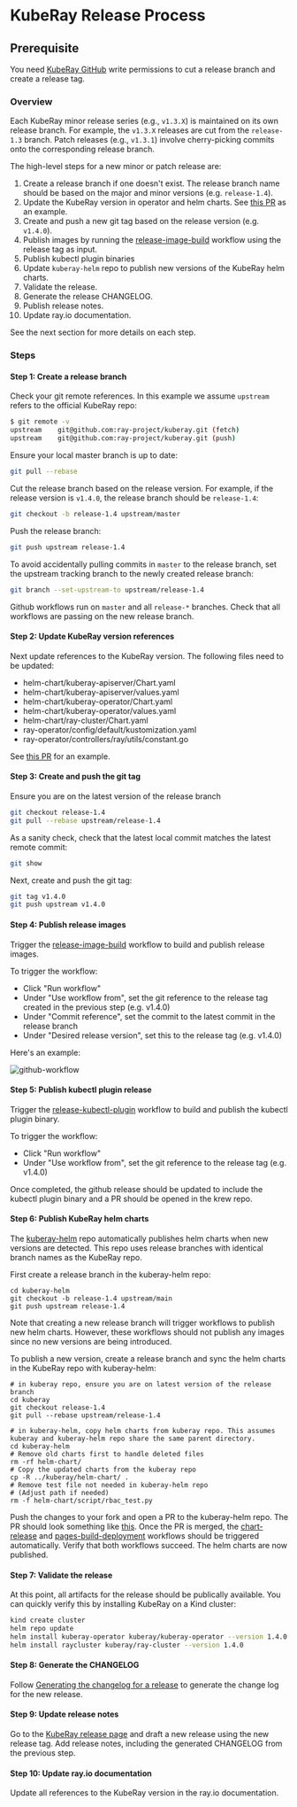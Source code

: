 <!-- markdownlint-disable MD013 -->
# KubeRay Release Process

## Prerequisite

You need [KubeRay GitHub](https://github.com/ray-project/kuberay) write permissions to cut a release branch and create a release tag.

### Overview

Each KubeRay minor release series (e.g., `v1.3.X`) is maintained on its own release branch. For example, the `v1.3.X` releases are cut from the `release-1.3` branch. Patch releases (e.g., `v1.3.1`) involve cherry-picking commits onto the corresponding release branch.

The high-level steps for a new minor or patch release are:

1. Create a release branch if one doesn't exist. The release branch name should be based on the major and minor versions (e.g. `release-1.4`).
2. Update the KubeRay version in operator and helm charts. See [this PR](https://github.com/ray-project/kuberay/pull/3071) as an example.
3. Create and push a new git tag based on the release version (e.g. `v1.4.0`).
4. Publish images by running the [release-image-build](https://github.com/ray-project/kuberay/actions/workflows/image-release.yaml) workflow using the release tag as input.
5. Publish kubectl plugin binaries
6. Update `kuberay-helm` repo to publish new versions of the KubeRay helm charts.
7. Validate the release.
8. Generate the release CHANGELOG.
9. Publish release notes.
10. Update ray.io documentation.

See the next section for more details on each step.

### Steps

#### Step 1: Create a release branch

Check your git remote references. In this example we assume `upstream` refers to the official KubeRay repo:
```bash
$ git remote -v
upstream	git@github.com:ray-project/kuberay.git (fetch)
upstream	git@github.com:ray-project/kuberay.git (push)
```

Ensure your local master branch is up to date:
```bash
git pull --rebase
```

Cut the release branch based on the release version. For example, if the release version is `v1.4.0`, the release branch should be `release-1.4`:
```bash
git checkout -b release-1.4 upstream/master
```

Push the release branch:
```bash
git push upstream release-1.4
```

To avoid accidentally pulling commits in `master` to the release branch, set the upstream tracking branch to the newly created release branch:
```bash
git branch --set-upstream-to upstream/release-1.4
```

Github workflows run on `master` and all `release-*` branches. Check that all workflows are passing on the new release branch.

#### Step 2: Update KubeRay version references

Next update references to the KubeRay version. The following files need to be updated:
* helm-chart/kuberay-apiserver/Chart.yaml
* helm-chart/kuberay-apiserver/values.yaml
* helm-chart/kuberay-operator/Chart.yaml
* helm-chart/kuberay-operator/values.yaml
* helm-chart/ray-cluster/Chart.yaml
* ray-operator/config/default/kustomization.yaml
* ray-operator/controllers/ray/utils/constant.go

See [this PR](https://github.com/ray-project/kuberay/pull/3071/files) for an example.

#### Step 3: Create and push the git tag

Ensure you are on the latest version of the release branch
```bash
git checkout release-1.4
git pull --rebase upstream/release-1.4
```

As a sanity check, check that the latest local commit matches the latest remote commit:
```bash
git show
```

Next, create and push the git tag:
```bash
git tag v1.4.0
git push upstream v1.4.0
```

#### Step 4: Publish release images

Trigger the [release-image-build](https://github.com/ray-project/kuberay/actions/workflows/image-release.yaml) workflow to build and publish release images.

To trigger the workflow:
* Click "Run workflow"
* Under "Use workflow from", set the git reference to the release tag created in the previous step (e.g. v1.4.0)
* Under "Commit reference", set the commit to the latest commit in the release branch
* Under "Desired release version", set this to the release tag (e.g. v1.4.0)

Here's an example: 

![github-workflow](github-workflow-example.png)

#### Step 5: Publish kubectl plugin release

Trigger the [release-kubectl-plugin](https://github.com/ray-project/kuberay/actions/workflows/kubectl-plugin-release.yaml) workflow to build and publish the kubectl plugin binary.

To trigger the workflow:
* Click "Run workflow"
* Under "Use workflow from", set the git reference to the release tag (e.g. v1.4.0)

Once completed, the github release should be updated to include the kubectl plugin binary and a PR should be opened in the krew repo.

#### Step 6: Publish KubeRay helm charts

The [kuberay-helm](https://github.com/ray-project/kuberay-helm) repo automatically publishes helm charts when new versions are detected. This repo uses release
branches with identical branch names as the KubeRay repo.

First create a release branch in the kuberay-helm repo:
```
cd kuberay-helm
git checkout -b release-1.4 upstream/main
git push upstream release-1.4
```

Note that creating a new release branch will trigger workflows to publish new helm charts.
However, these workflows should not publish any images since no new versions are being introduced.

To publish a new version, create a release branch and sync the helm charts in the KubeRay repo with kuberay-helm:
```
# in kuberay repo, ensure you are on latest version of the release branch
cd kuberay
git checkout release-1.4
git pull --rebase upstream/release-1.4

# in kuberay-helm, copy helm charts from kuberay repo. This assumes kuberay and kuberay-helm repo share the same parent directory.
cd kuberay-helm
# Remove old charts first to handle deleted files
rm -rf helm-chart/
# Copy the updated charts from the kuberay repo
cp -R ../kuberay/helm-chart/ .
# Remove test file not needed in kuberay-helm repo
# (Adjust path if needed)
rm -f helm-chart/script/rbac_test.py
```

Push the changes to your fork and open a PR to the kuberay-helm repo. The PR should look something like [this](https://github.com/ray-project/kuberay-helm/pull/54).
Once the PR is merged, the [chart-release](https://github.com/ray-project/kuberay-helm/actions/workflows/chart-release.yaml) and [pages-build-deployment](https://github.com/ray-project/kuberay-helm/actions/workflows/pages/pages-build-deployment) workflows should be triggered automatically. 
Verify that both workflows succeed. The helm charts are now published.

#### Step 7: Validate the release

At this point, all artifacts for the release should be publically available. You can quickly verify this by installing KubeRay on a Kind cluster:
```bash
kind create cluster
helm repo update
helm install kuberay-operator kuberay/kuberay-operator --version 1.4.0
helm install raycluster kuberay/ray-cluster --version 1.4.0
```

#### Step 8: Generate the CHANGELOG

Follow [Generating the changelog for a release](https://github.com/ray-project/kuberay/blob/master/docs/release/changelog.md) to generate the change log for the new release.

#### Step 9: Update release notes

Go to the [KubeRay release page](https://github.com/ray-project/kuberay/releases) and draft a new release using the new release tag.
Add release notes, including the generated CHANGELOG from the previous step. 

#### Step 10: Update ray.io documentation

Update all references to the KubeRay version in the ray.io documentation.
